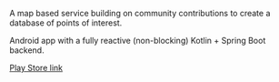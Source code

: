 A map based service building on community contributions to create a 
database of points of interest.

Android app with a fully reactive (non-blocking) Kotlin + Spring Boot backend. 

[Play Store link](https://play.google.com/store/apps/details?id=com.lovemap.lovemapandroid)
